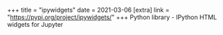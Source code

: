 +++
title = "ipywidgets"
date = 2021-03-06
[extra]
link = "https://pypi.org/project/ipywidgets/"
+++
Python library - IPython HTML widgets for Jupyter

